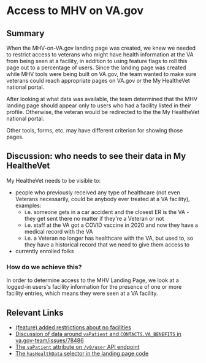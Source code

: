 # Access to MHV on VA.gov

## Summary

When the MHV-on-VA.gov landing page was created, we knew we needed to restrict access to veterans who might have health information at the VA from being seen at a facility, in addition to using feature flags to roll this page out to a percentage of users. Since the landing page was created while MHV tools were being built on VA.gov, the team wanted to make sure veterans could reach appropriate pages on VA.gov or the My HealtheVet national portal.

After looking at what data was available, the team determined that the MHV landing page should appear only to users who had a facility listed in their profile. Otherwise, the veteran would be redirected to the the My HealtheVet national portal.

Other tools, forms, etc. may have different criterion for showing those pages.

## Discussion: who needs to see their data in My HealtheVet

My HealtheVet needs to be visible to:

- people who previously received any type of healthcare (not even Veterans necessarily, could be anybody ever treated at a VA facility), examples:
  - i.e. someone gets in a car accident and the closest ER is the VA - they get sent there no matter if they're a Veteran or not
  - i.e. staff at the VA got a COVID vaccine in 2020 and now they have a medical record with the VA
  - i.e. a Veteran no longer has healthcare with the VA, but used to, so they have a historical record that we need to give them access to
- currently enrolled folks

### How do we achieve this?

In order to determine access to the MHV Landing Page, we look at a logged-in users's facility information for the presence of one or more facility entries, which means they were seen at a VA facility.


## Relevant Links

- [(feature) added restrictions about no facilities](https://github.com/department-of-veterans-affairs/vets-website/pull/23612)
- [Discussion of data around `vaPatient` and `CONTACTS.VA_BENEFITS` in va.gov-team/issues/78486](https://github.com/department-of-veterans-affairs/va.gov-team/issues/78486)
- [The `vaPatient` attribute on `/v0/user` API endpoint](https://github.com/department-of-veterans-affairs/vets-api/blob/master/app/models/user.rb#L321:L321)
- [The `hasHealthData` selector in the landing page code](https://github.com/department-of-veterans-affairs/vets-website/blob/main/src/applications/mhv-landing-page/selectors/hasHealthData.js)
